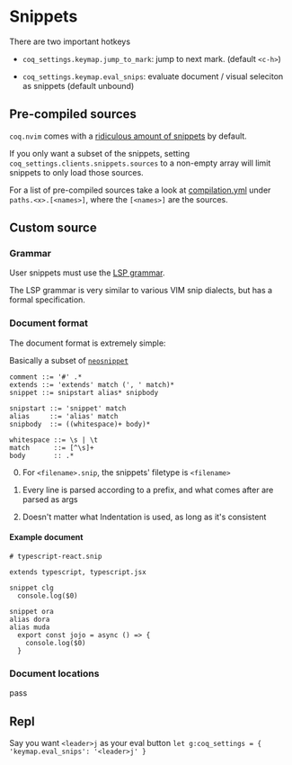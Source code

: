 # Snippets

There are two important hotkeys

- `coq_settings.keymap.jump_to_mark`: jump to next mark. (default `<c-h>`)

- `coq_settings.keymap.eval_snips`: evaluate document / visual seleciton as snippets (default unbound)

## Pre-compiled sources

`coq.nvim` comes with a [ridiculous amount of snippets](https://raw.githubusercontent.com/ms-jpq/coq.artifacts/artifacts/coq%2Bsnippets.json) by default.

If you only want a subset of the snippets, setting `coq_settings.clients.snippets.sources` to a non-empty array will limit snippets to only load those sources.

For a list of pre-compiled sources take a look at [compilation.yml](https://github.com/ms-jpq/coq_nvim/blob/coq/config/compilation.yml) under `paths.<x>.[<names>]`, where the `[<names>]` are the sources.

## Custom source

### Grammar

User snippets must use the [LSP grammar](https://github.com/microsoft/language-server-protocol/blob/main/snippetSyntax.md).

The LSP grammar is very similar to various VIM snip dialects, but has a formal specification.

### Document format

The document format is extremely simple:

Basically a subset of [`neosnippet`](https://github.com/Shougo/neosnippet.vim)

```ebnf
comment ::= '#' .*
extends ::= 'extends' match (', ' match)*
snippet ::= snipstart alias* snipbody

snipstart ::= 'snippet' match
alias     ::= 'alias' match
snipbody  ::= ((whitespace)+ body)*

whitespace ::= \s | \t
match      ::= [^\s]+
body       :: .*
```

0. For `<filename>.snip`, the snippets' filetype is `<filename>`

1. Every line is parsed according to a prefix, and what comes after are parsed as args

2. Doesn't matter what Indentation is used, as long as it's consistent

#### Example document

```vim-snippet
# typescript-react.snip

extends typescript, typescript.jsx

snippet clg
  console.log($0)

snippet ora
alias dora
alias muda
  export const jojo = async () => {
    console.log($0)
  }
```

### Document locations

pass

## Repl

Say you want `<leader>j` as your eval button `let g:coq_settings = { 'keymap.eval_snips': '<leader>j' }`
